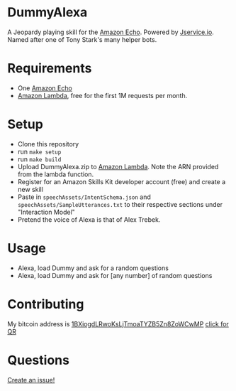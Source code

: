 DummyAlexa
====

A Jeopardy playing skill for the [Amazon Echo][echo link]. Powered by [Jservice.io](http://jservice.io). Named after one of Tony Stark's many helper bots.

# Requirements

- One [Amazon Echo][echo link]
- [Amazon Lambda][lambda link], free for the first 1M requests per month.


# Setup

- Clone this repository
- run `make setup`
- run `make build`
- Upload DummyAlexa.zip to [Amazon Lambda][lambda link]. Note the ARN provided from the lambda function.
- Register for an Amazon Skills Kit developer account (free) and create a new skill
- Paste in `speechAssets/IntentSchema.json` and `speechAssets/SampleUtterances.txt` to their respective sections under "Interaction Model"
- Pretend the voice of Alexa is that of Alex Trebek.

# Usage

- Alexa, load Dummy and ask for a random questions
- Alexa, load Dummy and ask for [any number] of random questions


# Contributing

My bitcoin address is [1BXiogdLRwoKsLjTmoaTYZB5Zn8ZoWCwMP](bitcoin:1BXiogdLRwoKsLjTmoaTYZB5Zn8ZoWCwMP) [click for QR](http://f.cl.ly/items/0c2N2F0C3F1X0N2R2K3Z/1BXio.png)

# Questions

[Create an issue!](https://github.com/bxio/dummyAlexa/issues/new)


[echo link]: http://www.amazon.com/dp/B00X4WHP5E/?tag=bxio-20
[lambda link]: http://aws.amazon.com/lambda
